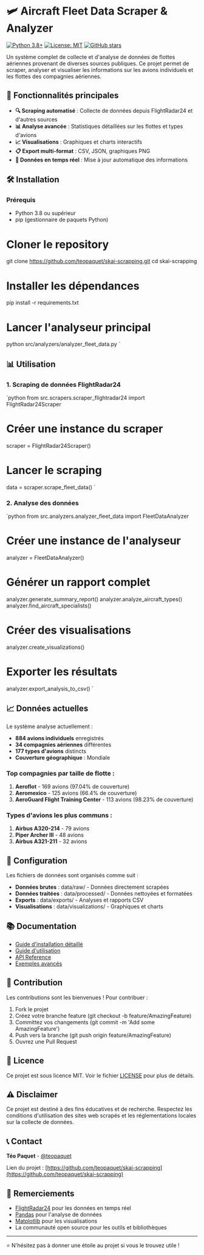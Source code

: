 # 🛩️ Aircraft Fleet Data Scraper & Analyzer

[![Python 3.8+](https://img.shields.io/badge/python-3.8+-blue.svg)](https://www.python.org/downloads/)
[![License: MIT](https://img.shields.io/badge/License-MIT-yellow.svg)](https://opensource.org/licenses/MIT)
[![GitHub stars](https://img.shields.io/github/stars/teopaquet/skai-scrapping.svg)](https://github.com/teopaquet/skai-scrapping/stargazers)

Un système complet de collecte et d'analyse de données de flottes aériennes provenant de diverses sources publiques. Ce projet permet de scraper, analyser et visualiser les informations sur les avions individuels et les flottes des compagnies aériennes.

## 🚀 Fonctionnalités principales

- **🔍 Scraping automatisé** : Collecte de données depuis FlightRadar24 et d'autres sources
- **📊 Analyse avancée** : Statistiques détaillées sur les flottes et types d'avions
- **📈 Visualisations** : Graphiques et charts interactifs
- **📋 Export multi-format** : CSV, JSON, graphiques PNG
- **🔄 Données en temps réel** : Mise à jour automatique des informations

## 🛠️ Installation

### Prérequis
- Python 3.8 ou supérieur
- pip (gestionnaire de paquets Python)

# Cloner le repository
git clone https://github.com/teopaquet/skai-scrapping.git
cd skai-scrapping

# Installer les dépendances
pip install -r requirements.txt

# Lancer l'analyseur principal
python src/analyzers/analyzer_fleet_data.py
`

## 📊 Utilisation

### 1. Scraping de données FlightRadar24

`python
from src.scrapers.scraper_flightradar24 import FlightRadar24Scraper

# Créer une instance du scraper
scraper = FlightRadar24Scraper()

# Lancer le scraping
data = scraper.scrape_fleet_data()
`

### 2. Analyse des données

`python
from src.analyzers.analyzer_fleet_data import FleetDataAnalyzer

# Créer une instance de l'analyseur
analyzer = FleetDataAnalyzer()

# Générer un rapport complet
analyzer.generate_summary_report()
analyzer.analyze_aircraft_types()
analyzer.find_aircraft_specialists()

# Créer des visualisations
analyzer.create_visualizations()

# Exporter les résultats
analyzer.export_analysis_to_csv()
`

## 📈 Données actuelles

Le système analyse actuellement :
- **884 avions individuels** enregistrés
- **34 compagnies aériennes** différentes
- **177 types d'avions** distincts
- **Couverture géographique** : Mondiale

### Top compagnies par taille de flotte :
1. **Aeroflot** - 169 avions (97.04% de couverture)
2. **Aeromexico** - 125 avions (66.4% de couverture)
3. **AeroGuard Flight Training Center** - 113 avions (98.23% de couverture)

### Types d'avions les plus communs :
1. **Airbus A320-214** - 79 avions
2. **Piper Archer III** - 48 avions
3. **Airbus A321-211** - 32 avions

## 🔧 Configuration

Les fichiers de données sont organisés comme suit :
- **Données brutes** : data/raw/ - Données directement scrapées
- **Données traitées** : data/processed/ - Données nettoyées et formatées
- **Exports** : data/exports/ - Analyses et rapports CSV
- **Visualisations** : data/visualizations/ - Graphiques et charts

## 📚 Documentation

- [Guide d'installation détaillé](docs/installation.md)
- [Guide d'utilisation](docs/usage.md)
- [API Reference](docs/api.md)
- [Exemples avancés](examples/)

## 🤝 Contribution

Les contributions sont les bienvenues ! Pour contribuer :

1. Fork le projet
2. Créez votre branche feature (git checkout -b feature/AmazingFeature)
3. Committez vos changements (git commit -m 'Add some AmazingFeature')
4. Push vers la branche (git push origin feature/AmazingFeature)
5. Ouvrez une Pull Request

## 📄 Licence

Ce projet est sous licence MIT. Voir le fichier [LICENSE](LICENSE) pour plus de détails.

## ⚠️ Disclaimer

Ce projet est destiné à des fins éducatives et de recherche. Respectez les conditions d'utilisation des sites web scrapés et les réglementations locales sur la collecte de données.

## 📞 Contact

**Téo Paquet** - [@teopaquet](https://github.com/teopaquet)

Lien du projet : [https://github.com/teopaquet/skai-scrapping](https://github.com/teopaquet/skai-scrapping)

## 🙏 Remerciements

- [FlightRadar24](https://www.flightradar24.com/) pour les données en temps réel
- [Pandas](https://pandas.pydata.org/) pour l'analyse de données
- [Matplotlib](https://matplotlib.org/) pour les visualisations
- La communauté open source pour les outils et bibliothèques

---

⭐ N'hésitez pas à donner une étoile au projet si vous le trouvez utile !
